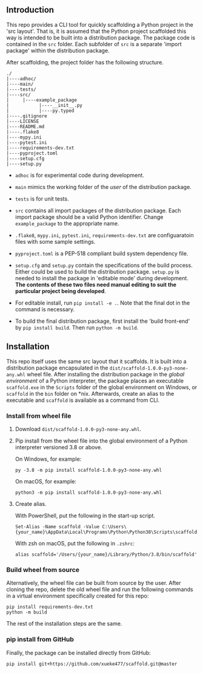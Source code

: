 ## Introduction

This repo provides a CLI tool for quickly scaffolding a Python project in the 'src layout'.
That is, it is assumed that the Python project scaffolded this way is intended to be built
into a distribution package. The package code is contained in the `src` folder.
Each subfolder of `src` is a separate 'import package' within the distribution package.

After scaffolding, the project folder has the following structure.

```
./
|----adhoc/
|----main/
|----tests/
|----src/
|     |----example_package
|           |----__init__.py
|           |----py.typed
|----.gitignore
|----LICENSE
|----README.md
|----.flake8
|----mypy.ini
|----pytest.ini
|----requirements-dev.txt
|----pyproject.toml
|----setup.cfg
|----setup.py
```

- `adhoc` is for experimental code during development.

- `main` mimics the working folder of the _user_ of the distribution package.

- `tests` is for unit tests.

- `src` contains all import packages of the distribution package. Each import package
  should be a valid Python identifier. Change `example_package` to the appropriate name.

- `.flake8`, `mypy.ini`, `pytest.ini`, `requirements-dev.txt` are configuaratoin files
  with some sample settings.

- `pyproject.toml` is a PEP-518 compliant build system dependency file.

- `setup.cfg` and `setup.py` contain the specifications of the build process. Either could
  be used to build the distribution package. `setup.py` is needed to install the package
  in 'editable mode' during development. **The contents of these two files need manual**
  **editing to suit the particular project being developed**.

- For editable install, run `pip install -e .`. Note that the final dot in the command is
  necessary.

- To build the final distribution package, first install the 'build front-end' by
  `pip install build`. Then run `python -m build`.

## Installation

This repo itself uses the same src layout that it scaffolds. It is built into a distribution
package encapsulated in the `dist/scaffold-1.0.0-py3-none-any.whl` wheel
file. After installing the distribution package in the _global environment_ of a Python
interpreter, the package places an executable `scaffold.exe` in the `Scripts` folder of the
global environment on Windows, or `scaffold` in the `bin` folder on \*nix. Afterwards, create
an alias to the executable and `scaffold` is available as a command from CLI.

### Install from wheel file

  1.  Download `dist/scaffold-1.0.0-py3-none-any.whl`.

  2.  Pip install from the wheel file into the global environment of a Python interpreter
      versioned 3.8 or above.

        On Windows, for example:

        ```
        py -3.8 -m pip install scaffold-1.0.0-py3-none-any.whl
        ```

        On macOS, for example:

        ```
        python3 -m pip install scaffold-1.0.0-py3-none-any.whl
        ```

  3. Create alias.

        With PowerShell, put the following in the start-up script.

        ```
        Set-Alias -Name scaffold -Value C:\Users\{your_name}\AppData\Local\Programs\Python\Python38\Scripts\scaffold.exe
        ```

        With zsh on macOS, put the following in `.zshrc`:

        ```
        alias scaffold='/Users/{your_name}/Library/Python/3.8/bin/scaffold'
        ```

### Build wheel from source

  Alternatively, the wheel file can be built from source by the user.
  After cloning the repo, delete the old wheel file and run the following
  commands in a virtual environment specifically created for this repo:

  ```
  pip install requirements-dev.txt
  python -m build
  ```

  The rest of the installation steps are the same.


### pip install from GitHub

  Finally, the package can be installed directly from GitHub:

  ```
  pip install git+https://github.com/xueke477/scaffold.git@master
  ```

